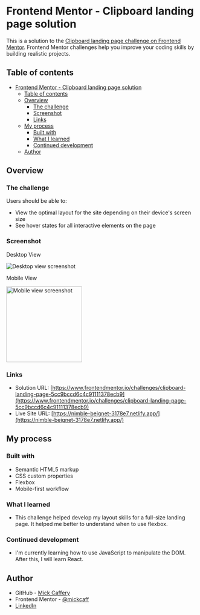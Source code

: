 # Frontend Mentor - Clipboard landing page solution

This is a solution to the [Clipboard landing page challenge on Frontend Mentor](https://www.frontendmentor.io/challenges/clipboard-landing-page-5cc9bccd6c4c91111378ecb9). Frontend Mentor challenges help you improve your coding skills by building realistic projects. 

## Table of contents

- [Frontend Mentor - Clipboard landing page solution](#frontend-mentor---clipboard-landing-page-solution)
  - [Table of contents](#table-of-contents)
  - [Overview](#overview)
    - [The challenge](#the-challenge)
    - [Screenshot](#screenshot)
    - [Links](#links)
  - [My process](#my-process)
    - [Built with](#built-with)
    - [What I learned](#what-i-learned)
    - [Continued development](#continued-development)
  - [Author](#author)


## Overview

### The challenge

Users should be able to:

- View the optimal layout for the site depending on their device's screen size
- See hover states for all interactive elements on the page

### Screenshot

Desktop View

![Desktop view screenshot](./images/final-desktop.png)

Mobile View

<img src="./images/final-mobile.png" alt="Mobile view screenshot" width="200px">

### Links

- Solution URL: [https://www.frontendmentor.io/challenges/clipboard-landing-page-5cc9bccd6c4c91111378ecb9](https://www.frontendmentor.io/challenges/clipboard-landing-page-5cc9bccd6c4c91111378ecb9)
- Live Site URL: [https://nimble-beignet-3178e7.netlify.app/](https://nimble-beignet-3178e7.netlify.app/)

## My process

### Built with

- Semantic HTML5 markup
- CSS custom properties
- Flexbox
- Mobile-first workflow


### What I learned

- This challenge helped develop my layout skills for a full-size landing page. It helped me better to understand when to use flexbox.


### Continued development

- I'm currently learning how to use JavaScript to manipulate the DOM. After this, I will learn React. 


## Author

- GitHub - [Mick Caffery](https://github.com/mickcaff)
- Frontend Mentor - [@mickcaff](https://www.frontendmentor.io/profile/mickcaff)
- [LinkedIn](https://www.linkedin.com/in/mcaffery/)

